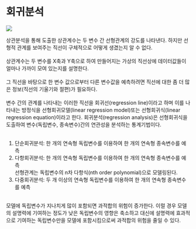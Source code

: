 # 회귀분석

<img src= "https://user-images.githubusercontent.com/56021593/82295747-2ed07880-99eb-11ea-90da-2bd20ae11211.png">

상관분석을 통해 도출한 상관계수는 두 변수 간 선형관계의 강도를 나타낸다. 하지만 선형적 관계를 보여주는 직선이 구체적으로 어떻게 생겼는지 알 수 없다.<br>
<br>상관계수는 두 변수를 X축과 Y축으로 하여 만들어지는 가상의 직선상에 데이터값들이 얼마나 가까이 모여 있는지를 설명한다.
<br>
<br>
그 직선을 바탕으로 한 변수 값으로부터 다른 변수값을 예측하려면 직선에 대한 좀 더 많은 정보(직선의 기울기와 절편)가 필요하다.
<br>
<br>
변수 간의 관계를 나타내는 이러한 직선을 회귀선(regression line)이라고 하며 이를 나타내는 방정식을 선형회귀모델(linear regression model)또는 선형회귀식(linear regression equation)이라고 한다. 회귀분석(regression analysis)은 선형회귀식을 도출하여 변수(독립변수, 종속변수)간의 연관성을 
분석하는 통계기법이다.<br>
<br>

1. 단순회귀분석: 한 개의 연속형 독립변수를 이용하여 한 개의 연속형 종속변수를 예측
2. 다항회귀분석: 한 개의 연속형 독립변수를 이용하여 한 개의 연속형 종속변수를 예측<br>
선형관계는 독립변수의 n차 다항식(nth order polynomial)으로 모델링된다.
3. 다중회귀분석: 두 개 이상의 연속형 독립변수를 이용하여 한 개의 연속형 종속변수를 예측
<br>
모델에 독립변수가 지나치게 많이 포함되면 과적합의 위험이 증가한다. 이럴 경우 모델의 설명력에 기여하는 정도가 낮은 독립변수의 영향은 축소하고 대신에
설명력에 효과적으로 기여하는 독립변수만을 모델에 포함시킴으로써 과적합의 위험을 줄일 수 있다.
